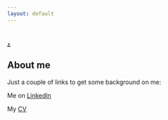 ```yaml
---
layout: default
---
```

## [.](https://acesabe.net)

## About me

Just a couple of links to get some background on me:

Me on [LinkedIn](http://linkedin.acesabe.net) 

My [CV](https://acesabe.net/cv.html)
